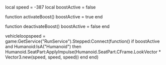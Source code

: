 local speed = -387
local boostActive = false

function activateBoost()
    boostActive = true
end

function deactivateBoost()
    boostActive = false
end

vehicleloopspeed = game:GetService("RunService").Stepped:Connect(function()
    if boostActive and Humanoid:IsA("Humanoid") then
        Humanoid.SeatPart:ApplyImpulse(Humanoid.SeatPart.CFrame.LookVector * Vector3.new(speed, speed, speed))
    end
end)
